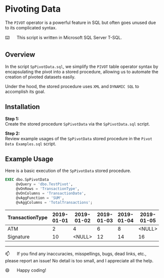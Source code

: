 # Pivoting Data

The `PIVOT` operator is a powerful feature in SQL but often goes unused due to its complicated syntax.  

⌨️&nbsp;&nbsp;&nbsp;&nbsp;&nbsp;&nbsp;This script is written in Microsoft SQL Server T-SQL.

## Overview    

In the script `SpPivotData.sql`, we simplify the `PIVOT` table operator syntax by encapsulating the pivot into a stored procedure, allowing us to automate the creation of pivoted datasets easily. 

Under the hood, the stored procedure uses `XML` and `DYNAMIC SQL` to accomplish its goal.

## Installation

**Step 1:**   
Create the stored procedure `SpPivotData` via the `SpPivotData.sql` script.

**Step 2:**   
Review example usages of the `SpPivotData` stored procedure in the `Pivot Data Examples.sql` script.

## Example Usage

Here is a basic execution of the `SpPivotData` stored procedure.

```sql
EXEC dbo.SpPivotData
     @vQuery = 'dbo.TestPivot',
     @vOnRows = 'TransactionType',
     @vOnColumns = 'TransactionDate',
     @vAggFunction = 'SUM',
     @vAggColumns = 'TotalTransactions';
```


| TransactionType | 2019-01-01 | 2019-01-02 | 2019-01-03 | 2019-01-04 | 2019-01-05 |
|-----------------|------------|------------|------------|------------|------------|
| ATM             | 2          | 4          | 6          | 8          | \<NULL>    |
| Signature       | 10         | \<NULL>    | 12         | 14         | 16         |

--------------------------------------------------------------

:mailbox:&nbsp;&nbsp;&nbsp;&nbsp;&nbsp;&nbsp;If you find any inaccuracies, misspellings, bugs, dead links, etc., please report an issue!  No detail is too small, and I appreciate all the help.

:smile:&nbsp;&nbsp;&nbsp;&nbsp;&nbsp;&nbsp;Happy coding!
